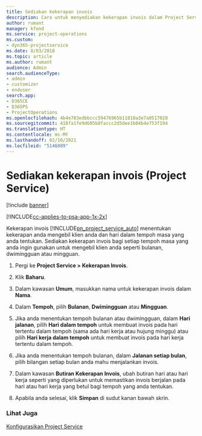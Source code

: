 ```yaml
---
title: Sediakan kekerapan invois
description: Cara untuk menyediakan kekerapan invois dalam Project Service
author: rumant
manager: kfend
ms.service: project-operations
ms.custom:
- dyn365-projectservice
ms.date: 8/03/2018
ms.topic: article
ms.author: rumant
audience: Admin
search.audienceType:
- admin
- customizer
- enduser
search.app:
- D365CE
- D365PS
- ProjectOperations
ms.openlocfilehash: 4b4e783edbbccc59476965b11818a3e7a0517020
ms.sourcegitcommit: 418fa1fe9d605b8faccc2d5dee1b04b4e753f194
ms.translationtype: HT
ms.contentlocale: ms-MY
ms.lasthandoff: 02/10/2021
ms.locfileid: "5146809"
---
```

# <a name="set-up-invoice-frequencies-project-service"></a>Sediakan kekerapan invois (Project Service)

[!include [banner](../includes/psa-now-project-operations.md)]

[!INCLUDE[cc-applies-to-psa-app-1x-2x](../includes/cc-applies-to-psa-app-1x-2x.md)]

Kekerapan invois [!INCLUDE[pn_project_service_auto](../includes/pn-project-service-auto.md)] menentukan kekerapan anda mengebil klien anda dan hari dalam tempoh masa yang anda tentukan. Sediakan kekerapan invois bagi setiap tempoh masa yang anda ingin gunakan untuk mengebil klien anda seperti bulanan, dwimingguan atau mingguan.  
  
1.  Pergi ke **Project Service > Kekerapan Invois**.  
  
2.  Klik **Baharu**.  
  
3.  Dalam kawasan **Umum**, masukkan nama untuk kekerapan invois dalam **Nama**.  
  
4.  Dalam **Tempoh**, pilih **Bulanan**, **Dwimingguan** atau **Mingguan**.  
  
5.  Jika anda menentukan tempoh bulanan atau dwimingguan, dalam **Hari jalanan**, pilih **Hari dalam tempoh** untuk membuat invois pada hari tertentu dalam tempoh (sama ada hari kerja atau hujung minggu) atau pilih **Hari kerja dalam tempoh** untuk membuat invois pada hari kerja tertentu dalam tempoh.  
  
6.  Jika anda menentukan tempoh bulanan, dalam **Jalanan setiap bulan**, pilih bilangan setiap bulan anda mahu menjalankan invois.  
  
7.  Dalam kawasan **Butiran Kekerapan Invois**, ubah butiran hari atau hari kerja seperti yang diperlukan untuk memastikan invois berjalan pada hari atau hari kerja yang betul bagi tempoh yang anda tentukan.  
  
8.  Apabila anda selesai, klik **Simpan** di sudut kanan bawah skrin.  
  
### <a name="see-also"></a>Lihat Juga  
 [Konfigurasikan Project Service](../psa/configure.md)

